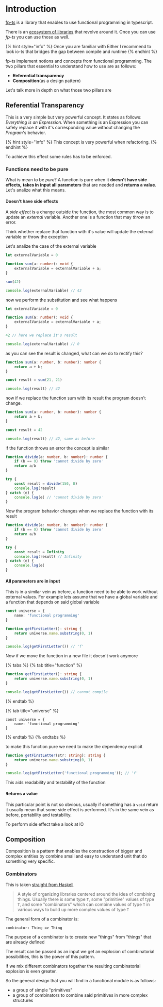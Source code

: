 # Introduction

[fp-ts](https://github.com/gcanti/fp-ts) is a library that enables to use functional programming in typescript.

There is an [ecosystem of libraries](https://gcanti.github.io/fp-ts/introduction/ecosystem) that revolve around it. Once you can use _fp-ts_ you can use those as well.

{% hint style="info" %}
Once you are familiar with Either I recommend to look io-ts that bridges the gap between compile and runtime
{% endhint %}

fp-ts implement notions and concepts from functional programming. The two pillars that essential to understand how to use are as follows:

* **Referential transparency**
* **Composition**\(as a design pattern\)

Let's talk more in depth on what those two pillars are

## Referential Transparency

This is a very simple but very powerful concept. It states as follows: _Everything is an Expression._ When something is an Expression you can safely replace it with it's corresponding value without changing the _Program_'s behavior.

{% hint style="info" %}
This concept is very powerful when refactoring.
{% endhint %}

To achieve this effect some rules has to be enforced.

### Functions need to be pure

What is mean to be _pure_? A function is pure when it **doesn't** **have side effects,** **takes in** **input all parameters** that are needed and **returns a value**. Let's analize what this means.

#### Doesn't have side effects

A _side effect_ is a change outside the function, the most common way is to update an _external_ variable. Another one is a function that may _throw_ an error.

Think whether replace that function with it's value will update the external variable or throw the exception

Let's analize the case of the external variable

```typescript
let externalVariable = 0

function sum(a: number): void {
    externalVariable = externalVariable + a;
}

sum(42)

console.log(externalVariable) // 42
```

now we perform the substitution and see what happens

```typescript
let externalVariable = 0

function sum(a: number): void {
    externalVariable = externalVariable + a;
}

42 // here we replace it's result 

console.log(externalVariable) // 0
```

as you can see the result is changed, what can we do to rectify this?

```typescript
function sum(a: number, b: number): number {
    return a + b;
}

const result = sum(21, 21)

console.log(result) // 42
```

now if we replace the function sum with its result the program doesn't change.

```typescript
function sum(a: number, b: number): number {
    return a + b;
}

const result = 42

console.log(result) // 42, same as before
```

if the function throws an error the concept is similar

```typescript
function divide(a: number, b: number): number {
    if (b == 0) throw 'cannot divide by zero'
    return a/b
}

try {
    const result = divide(150, 0)
    console.log(result)
} catch (e) {
    console.log(e) // 'cannot divide by zero'
}
```

Now the program behavior changes when we replace the function with its result

```typescript
function divide(a: number, b: number): number {
    if (b == 0) throw 'cannot divide by zero'
    return a/b
}

try {
    const result = Infinity
    console.log(result) // Infinity
} catch (e) {
    console.log(e)
}
```

#### All parameters are in input

This is in a similar vein as before, a function need to be able to work without external values. For example lets assume that we have a global variable and a function that depends on said global variable

```typescript
const universe = {
    name: 'functional programming'
}

function getFirstLetter(): string {
    return universe.name.substring(0, 1)
}

console.log(getFirstLetter()) // 'f'
```

Now if we move the function in a new file it doesn't work anymore

{% tabs %}
{% tab title="function" %}
```typescript
function getFirstLetter(): string {
    return universe.name.substring(0, 1)
}

console.log(getFirstLetter()) // cannot compile
```
{% endtab %}

{% tab title="universe" %}
```
const universe = {
    name: 'functional programming'
}
```
{% endtab %}
{% endtabs %}

to make this function pure we need to make the dependency explicit

```typescript
function getFirstLetter(str: string): string {
    return universe.name.substring(0, 1)
}

console.log(getFirstLetter('functional programming')); // 'f'
```

This aids readability and testability of the function

#### Returns a value

This particular point is not so obvious, usually if something has a `void` return it usually mean that some side effect is performed. It's in the same vein as before, portability and testability.

To perform side effect take a look at IO

## Composition

Composition is a pattern that enables the construction of bigger and complex entities by combine small and easy to understand unit that do something very specific.

### Combinators

This is taken [straight from Haskell](https://wiki.haskell.org/Combinator)

> A style of organizing libraries centered around the idea of combining things. Usually there is some type `T`, some "primitive" values of type `T`, and some "combinators" which can combine values of type `T` in various ways to build up more complex values of type `T`

The general form of a combinator is:

```text
combinator: Thing => Thing
```

The purpose of a combinator is to create new "things" from "things" that are already defined

The result can be passed as an input we get an explosion of combinatorial possibilities, this is the power of this pattern.

If we mix different combinators together the resulting combinatorial explosion is even greater.

So the general design that you will find in a functional module is as follows:

* a group of simple "primitives"
* a group of combinators to combine said primitives in more complex structures

